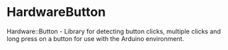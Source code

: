 # HardwareButton
Hardware::Button - Library for detecting button clicks, multiple clicks and long press on a button for use with the Arduino environment.
